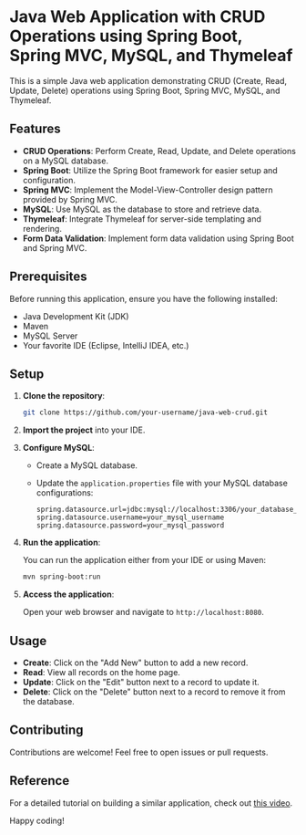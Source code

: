 # Java Web Application with CRUD Operations using Spring Boot, Spring MVC, MySQL, and Thymeleaf

This is a simple Java web application demonstrating CRUD (Create, Read, Update, Delete) operations using Spring Boot, Spring MVC, MySQL, and Thymeleaf.

## Features

- **CRUD Operations**: Perform Create, Read, Update, and Delete operations on a MySQL database.
- **Spring Boot**: Utilize the Spring Boot framework for easier setup and configuration.
- **Spring MVC**: Implement the Model-View-Controller design pattern provided by Spring MVC.
- **MySQL**: Use MySQL as the database to store and retrieve data.
- **Thymeleaf**: Integrate Thymeleaf for server-side templating and rendering.
- **Form Data Validation**: Implement form data validation using Spring Boot and Spring MVC.

## Prerequisites

Before running this application, ensure you have the following installed:

- Java Development Kit (JDK)
- Maven
- MySQL Server
- Your favorite IDE (Eclipse, IntelliJ IDEA, etc.)

## Setup

1. **Clone the repository**:

    ```bash
    git clone https://github.com/your-username/java-web-crud.git
    ```

2. **Import the project** into your IDE.

3. **Configure MySQL**:
   
   - Create a MySQL database.
   - Update the `application.properties` file with your MySQL database configurations:

      ```properties
      spring.datasource.url=jdbc:mysql://localhost:3306/your_database_name
      spring.datasource.username=your_mysql_username
      spring.datasource.password=your_mysql_password
      ```

4. **Run the application**:

    You can run the application either from your IDE or using Maven:

    ```bash
    mvn spring-boot:run
    ```

5. **Access the application**:

    Open your web browser and navigate to `http://localhost:8080`.

## Usage

- **Create**: Click on the "Add New" button to add a new record.
- **Read**: View all records on the home page.
- **Update**: Click on the "Edit" button next to a record to update it.
- **Delete**: Click on the "Delete" button next to a record to remove it from the database.

## Contributing

Contributions are welcome! Feel free to open issues or pull requests.

## Reference

For a detailed tutorial on building a similar application, check out [this video](https://www.youtube.com/watch?v=6zfIxgaVkQI&t=97s).

Happy coding!
